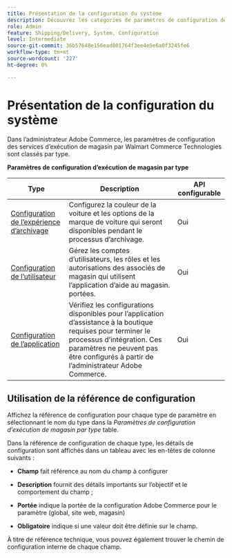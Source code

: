 ```yaml
---
title: Présentation de la configuration du système
description: Découvrez les catégories de paramètres de configuration de l’administrateur disponibles pour la solution d’exécution de magasin et la manière dont elles sont configurées.
role: Admin
feature: Shipping/Delivery, System, Configuration
level: Intermediate
source-git-commit: 36b57648e156ead801764f3ee4e5e6a0f3245fe6
workflow-type: tm+mt
source-wordcount: '227'
ht-degree: 0%

---
```


# Présentation de la configuration du système

Dans l’administrateur Adobe Commerce, les paramètres de configuration des services d’exécution de magasin par Walmart Commerce Technologies sont classés par type.

**Paramètres de configuration d’exécution de magasin par type**

| **Type** | **Description** | **API configurable** |
|-------------------------------------------------------------------|--------------------------------------------------------------------------------------------------------------------------------------------------------------------------|----------------------|
| [Configuration de l’expérience d’archivage](store-location-map-provider-setup.md) | Configurez la couleur de la voiture et les options de la marque de voiture qui seront disponibles pendant le processus d’archivage. | Oui |
| [Configuration de l’utilisateur](user-setup.md) | Gérez les comptes d’utilisateurs, les rôles et les autorisations des associés de magasin qui utilisent l’application d’aide au magasin. portées. | Oui |
| [Configuration de l’application](app-setup.md) | Vérifiez les configurations disponibles pour l’application d’assistance à la boutique requises pour terminer le processus d’intégration. Ces paramètres ne peuvent pas être configurés à partir de l’administrateur Adobe Commerce. | Oui |


## Utilisation de la référence de configuration

Affichez la référence de configuration pour chaque type de paramètre en sélectionnant le nom du type dans la _Paramètres de configuration d’exécution de magasin par type_ table.

Dans la référence de configuration de chaque type, les détails de configuration sont affichés dans un tableau avec les en-têtes de colonne suivants :

- **Champ** fait référence au nom du champ à configurer

- **Description** fournit des détails importants sur l’objectif et le comportement du champ ;

- **Portée** indique la portée de la configuration Adobe Commerce pour le paramètre (global, site web, magasin)

- **Obligatoire** indique si une valeur doit être définie sur le champ.

À titre de référence technique, vous pouvez également trouver le chemin de configuration interne de chaque champ.

